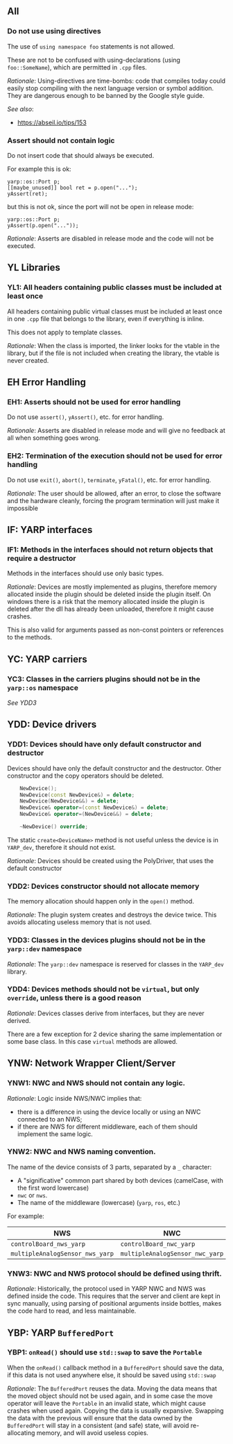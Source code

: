 ## All

### Do not use using directives

The use of `using namespace foo` statements is not allowed.

These are not to be confused with using-declarations (using `foo::SomeName`),
which are permitted in `.cpp` files.

*Rationale*: Using-directives are time-bombs: code that compiles today could
easily stop compiling with the next language version or symbol addition. They
are dangerous enough to be banned by the Google style guide.

*See also*:

* https://abseil.io/tips/153


### Assert should not contain logic

Do not insert code that should always be executed.

For example this is ok:

```
yarp::os::Port p;
[[maybe_unused]] bool ret = p.open("...");
yAssert(ret);
```

but this is not ok, since the port will not be open in release mode:

```
yarp::os::Port p;
yAssert(p.open("..."));
```

*Rationale*: Asserts are disabled in release mode and the code will not be
executed.


## **YL** Libraries

### YL1: All headers containing public classes must be included at least once

All headers containing public virtual classes must be included at least once in
one `.cpp` file that belongs to the library, even if everything is inline.

This does not apply to template classes.

*Rationale*: When the class is imported, the linker looks for the vtable in the
library, but if the file is not included when creating the library, the vtable
is never created.


## **EH** Error Handling

### EH1: Asserts should not be used for error handling

Do not use `assert()`, `yAssert()`, etc. for error handling.

*Rationale*: Asserts are disabled in release mode and will give no feedback at
all when something goes wrong.


### EH2: Termination of the execution should not be used for error handling

Do not use `exit()`, `abort()`, `terminate`, `yFatal()`, etc. for error
handling.

*Rationale*: The user should be allowed, after an error, to close the software
and the hardware cleanly, forcing the program termination will just make it
impossible


## **IF**: YARP interfaces

### IF1: Methods in the interfaces should not return objects that require a destructor

Methods in the interfaces should use only basic types.

*Rationale*: Devices are mostly implemented as plugins, therefore memory
allocated inside the plugin should be deleted inside the plugin itself.
On windows there is a risk that the memory allocated inside the plugin is
deleted after the dll has already been unloaded, therefore it might cause
crashes.

This is also valid for arguments passed as non-const pointers or references to
the methods.


## **YC**: YARP carriers

### YC3: Classes in the carriers plugins should not be in the `yarp::os` namespace

*See YDD3*

## **YDD**: Device drivers

### YDD1: Devices should have only default constructor and destructor

Devices should have only the default constructor and the destructor.
Other constructor and the copy operators should be deleted.

```c++
    NewDevice();
    NewDevice(const NewDevice&) = delete;
    NewDevice(NewDevice&&) = delete;
    NewDevice& operator=(const NewDevice&) = delete;
    NewDevice& operator=(NewDevice&&) = delete;

    ~NewDevice() override;
```

The static `create<DeviceName>` method is not useful unless the device is in
`YARP_dev`, therefore it should not exist.

*Rationale*: Devices should be created using the PolyDriver, that uses the default
constructor


### YDD2: Devices constructor should not allocate memory

The memory allocation should happen only in the `open()` method.

*Rationale*: The plugin system creates and destroys the device twice. This avoids
allocating useless memory that is not used.


### YDD3: Classes in the devices plugins should not be in the `yarp::dev` namespace

*Rationale*: The `yarp::dev` namespace is reserved for classes in the `YARP_dev`
library.

### YDD4: Devices methods should not be `virtual`, but only `override`, unless there is a good reason

*Rationale*: Devices classes derive from interfaces, but they are never derived.

There are a few exception for 2 device sharing the same implementation or some
base class. In this case `virtual` methods are allowed.


## **YNW**: Network Wrapper Client/Server

### YNW1: NWC and NWS should not contain any logic.

*Rationale*: Logic inside NWS/NWC implies that:
  * there is a difference in using the device locally or using an NWC connected
    to an NWS;
  * if there are NWS for different middleware, each of them should implement the
    same logic.


### YNW2: NWC and NWS naming convention.

The name of the device consists of 3 parts, separated by a `_` character:

* A "significative" common part shared by both devices (camelCase, with the
  first word lowercase)
* `nwc` or `nws`.
* The name of the middleware (lowercase) (`yarp`, `ros`, etc.)

For example:

| NWS                             | NWC                             |
|---------------------------------|---------------------------------|
| `controlBoard_nws_yarp`         | `controlBoard_nwc_yarp`         |
| `multipleAnalogSensor_nws_yarp` | `multipleAnalogSensor_nwc_yarp` |


### YNW3: NWC and NWS protocol should be defined using thrift.

*Rationale*:  Historically, the protocol used in YARP NWC and NWS was defined
inside the code.
This requires that the server and client are kept in sync manually, using
parsing of positional arguments inside bottles, makes the code hard to read, and
less maintainable.


## **YBP**: YARP `BufferedPort`

### YBP1: `onRead()` should use `std::swap` to save the `Portable`

When the `onRead()` callback method in a `BufferedPort` should save the data,
if this data is not used anywhere else, it should be saved using `std::swap`

*Rationale*: The `BufferedPort` reuses the data. Moving the data means that
the moved object should not be used again, and in some case the move operator
will leave the `Portable` in an invalid state, which might cause crashes when
used again. Copying the data is usually expansive. Swapping the data with the
previous will ensure that the data owned by the `BufferedPort` will stay in
a consistent (and safe) state, will avoid re-allocating memory, and will avoid
useless copies.
